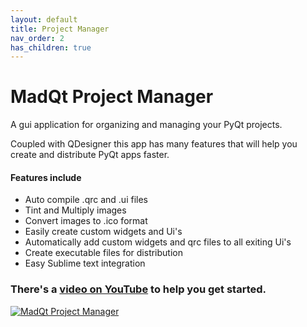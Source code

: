 ```yaml
---
layout: default
title: Project Manager
nav_order: 2
has_children: true
---
```

# MadQt Project Manager
A gui application for organizing and managing your PyQt projects.

Coupled with QDesigner this app has many features that will help you create
and distribute PyQt apps faster.

#### Features include
- Auto compile .qrc and .ui files
- Tint and Multiply images
- Convert images to .ico format
- Easily create custom widgets and Ui's
- Automatically add custom widgets and qrc files to all exiting Ui's
- Create executable files for distribution
- Easy Sublime text integration


### There's a [video on YouTube](https://www.youtube.com/watch?v=gCK_JRr0lGM) to help you get started.
[![MadQt Project Manager](https://img.youtube.com/vi/gCK_JRr0lGM/0.jpg)](https://www.youtube.com/watch?v=gCK_JRr0lGM)
